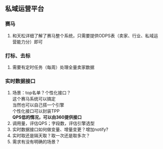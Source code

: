 ## 私域运营平台
### 赛马
1. 和天松详细了解了赛马整个系统，只需要提供ODPS表（卖家、行业、私域运营能力分）即可

### 打标、去标
1. 需要有定时任务（每周）处理全量卖家数据

### 实时数据接口
1. 场景：top名单？个性化接口？  
   这个赛马系统可以搞定  
   当然也可以自己搭一个引擎  
   个性化接口可以封装TPP  
   **QPS低的情况，可以由360提供接口**
2. 调用量，评估QPS；字段数，评估引擎选型
3. 实时数据接口如何做变量、增量变更？增加notify?
4. 实时取还是隔天取？取一次还是取多次？
5. 需求有没有明确的场景？